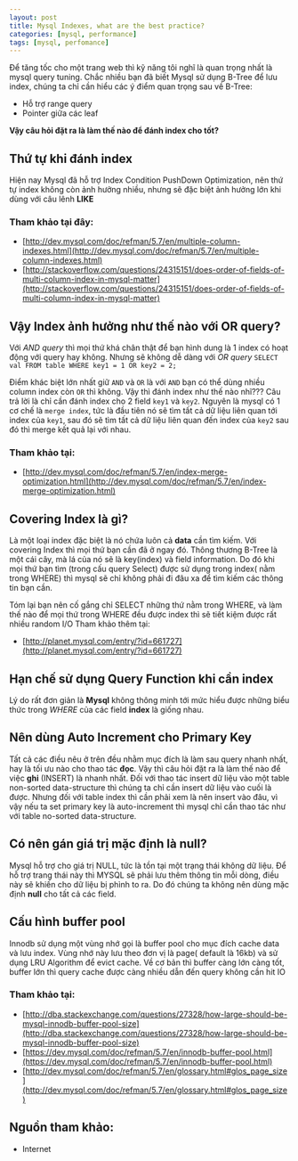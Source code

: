 ```yaml
---
layout: post
title: Mysql Indexes, what are the best practice?
categories: [mysql, performance]
tags: [mysql, perfomance]
---
```


Để tăng tốc cho một trang web thì kỹ năng tôi nghĩ là quan trọng nhất là mysql query tuning. Chắc nhiều bạn đã biết Mysql sử dụng B-Tree để lưu index, chúng ta chỉ cần hiểu các ý điểm quan trọng sau về B-Tree:
- Hỗ trợ range query
- Pointer giữa các leaf

**Vậy câu hỏi đặt ra là làm thế nào để đánh index cho tốt?**

## Thứ tự khi đánh index

Hiện nay Mysql đã hỗ trợ Index Condition PushDown Optimization, nên thứ tự index không còn ảnh hưởng nhiều, nhưng sẽ đặc biệt ảnh hưởng lớn khi dùng với câu lênh **LIKE**
### Tham khảo tại đây:
+ [http://dev.mysql.com/doc/refman/5.7/en/multiple-column-indexes.html](http://dev.mysql.com/doc/refman/5.7/en/multiple-column-indexes.html)
+ [http://stackoverflow.com/questions/24315151/does-order-of-fields-of-multi-column-index-in-mysql-matter](http://stackoverflow.com/questions/24315151/does-order-of-fields-of-multi-column-index-in-mysql-matter)


## Vậy Index ảnh hưởng như thế nào với OR query?

Với _AND query_ thì mọi thứ khá chân thật để bạn hình dung là 1 index có hoạt động với query hay không. Nhưng sẽ không dễ dàng với _OR query_
`SELECT val FROM table WHERE key1 = 1 OR key2 = 2;`

Điểm khác biệt lớn nhất giữ `AND` và `OR` là với `AND` bạn có thể dùng nhiều column index còn `OR` thì không. Vậy thì đánh index như thế nào nhĩ???
Câu trả lời là chỉ cần đánh index cho 2 field `key1` và `key2`. Nguyên là mysql có 1 cơ chế là `merge index`, tức là đầu tiên nó sẽ tìm tất cả dữ liệu liên quan tới index của `key1`, sau đó sẽ tìm tất cả dữ liệu liên quan đến index của `key2` sau đó thì merge kết quả lại với nhau.

### Tham khảo tại:
+ [http://dev.mysql.com/doc/refman/5.7/en/index-merge-optimization.html](http://dev.mysql.com/doc/refman/5.7/en/index-merge-optimization.html)

## Covering Index là gì?

Là một loại index đặc biệt là nó chứa luôn cả **data** cần tìm kiếm. Với covering Index thì mọi thứ bạn cần đã ở ngay đó. Thông thương B-Tree là một cái cây, mà lá của nó sẽ là key(index) và field information. Do đó khi mọi thứ bạn tìm (trong cấu query Select) được sử dụng trong index( nằm trong WHERE) thì mysql sẽ chỉ không phải đi đâu xa để tìm kiếm các thông tin bạn cần.

Tóm lại bạn nên cố gắng chỉ SELECT những thứ nằm trong WHERE, và làm thế nào để mọi thứ trong WHERE đều được index thì sẽ tiết kiệm được rất nhiều random I/O
Tham khảo thêm tại: 
+ [http://planet.mysql.com/entry/?id=661727](http://planet.mysql.com/entry/?id=661727)

## Hạn chế sử dụng Query Function khi cần index

Lý do rất đơn giản là **Mysql** không thông minh tới mức hiểu được những biểu thức trong _WHERE_ của các field **index** là giống nhau.

## Nên dùng Auto Increment cho Primary Key

Tất cả các điều nêu ở trên đều nhằm mục đích là làm sau query nhanh nhất, hay là tối ưu nào cho thao tác **đọc**. Vậy thì câu hỏi đặt ra là làm thế nào để việc **ghi** (INSERT) là nhanh nhất.
Đối với thao tác insert dữ liệu vào một table non-sorted data-structure thì chúng ta chỉ cần insert dữ liệu vào cuối là được. Nhưng đối với table index thì cần phải xem là nên insert vào đâu, vì vậy nếu ta set primary key là auto-increment thì mysql chỉ cần thao tác như với table no-sorted data-structure.

## Có nên gán giá trị mặc định là **null**?

Mysql hỗ trợ cho giá trị NULL, tức là tồn tại một trạng thái không dữ liệu. Để hỗ trợ trang thái này thì MYSQL sẽ phải lưu thêm thông tin mỗi dòng, điều này sẽ khiến cho dữ liệu bị phình to ra. Do đó chúng ta không nên dùng mặc định **null** cho tất cả các field.

## Cấu hình buffer pool

Innodb sử dụng một vùng nhớ gọi là buffer pool cho mục đích cache data và lưu index. Vùng nhớ này lưu theo đơn vị là page( default là 16kb) và sử dụng LRU Algorithm để evict cache. Về cơ bản thì buffer càng lớn càng tốt, buffer lớn thì query cache được càng nhiều dẫn đến query không cần hit IO 

### Tham khảo tại:
+ [http://dba.stackexchange.com/questions/27328/how-large-should-be-mysql-innodb-buffer-pool-size](http://dba.stackexchange.com/questions/27328/how-large-should-be-mysql-innodb-buffer-pool-size)
+ [https://dev.mysql.com/doc/refman/5.7/en/innodb-buffer-pool.html](https://dev.mysql.com/doc/refman/5.7/en/innodb-buffer-pool.html)
+ [http://dev.mysql.com/doc/refman/5.7/en/glossary.html#glos_page_size](http://dev.mysql.com/doc/refman/5.7/en/glossary.html#glos_page_size)


## Nguồn tham khảo:
+ Internet

